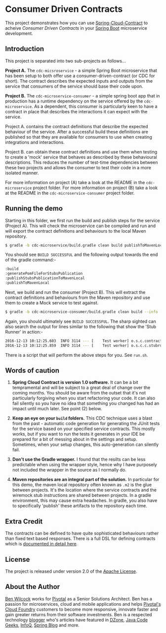 # Consumer Driven Contracts

This project demonstrates how you can use [Spring-Cloud-Contract][a] to acheive *Consumer Driven Contracts* in your [Spring Boot][b] microservice development.

## Introduction

This project is separated into two sub-projects as follows...

  **Project A.** The `cdc-micsroservice` - a simple Spring Boot microservice that has been setup to both offer use a consumer-driven-contract (or CDC for short). The contract describes the expected inputs and outputs from the service that consumers of the service should base their code upon.

  **Project B.** The `cdc-microservice-consumer` - a simple spring boot app that in production has a runtime dependency on the service offered by the `cdc-microservice`. As a dependent, this consumer is particularly keen to have a contract in place that describes the interactions it can expect with the service.

Project A. contains the contract definitions that describe the expected behaviour of the service. After a successful build these definitions are published so that they are available for consumers to use when creating integrations and interactions.

Project B. can obtain these contract definitions and use them when testing to create a 'mock' service that behaves as described by these behavioural descriptions. This reduces the number of test-time dependencies between these two projects and allows the consumer to test their code in a more isolated manner.

For more information on project (A) take a look at the README in the `cdc-microservice` project folder. For more information on project (B) take a look at the README in the `cdc-microservice-consumer` project folder.

## Running the demo

Starting in this folder, we first run the build and publish steps for the service (Project A). This will check the microservice can be compiled and run and will export the contract definitions and behaviours to the local Maven repository.

```bash
$ gradle -b cdc-microservice/build.gradle clean build publishToMavenLocal
```

You should see `BUILD SUCCESSFUL` and the following output towards the end of the gradle command:-

```bash
:build
:generatePomFileForStubsPublication
:publishStubsPublicationToMavenLocal
:publishToMavenLocal
```

Next, we build and run the consumer (Project B). This will extract the contract definitions and behaviours from the Maven repository and use them to create a Mock service to test against.

```bash
$ gradle -b cdc-microservice-consumer/build.gradle clean build --info
```

Again, you should ultimately see `BUILD SUCCESSFUL`. The sharp sighted can also search the output for lines similar to the following that show the 'Stub Runner' in action:-

```bash
2016-12-13 10:12:25.603  INFO 3114 --- [    Test worker] o.s.c.contract.stubrunner.StubServer     : Started stub server for project [io.pivotalservices:cdc-microservice:0.0.1-SNAPSHOT:stubs] on port 6565
2016-12-13 10:12:25.859  INFO 3114 --- [    Test worker] o.s.c.c.stubrunner.StubRunnerExecutor    : All stubs are now running RunningStubs [namesAndPorts={io.pivotalservices:cdc-microservice:0.0.1-SNAPSHOT:stubs=6565}]
```

There is a script that will perform the above steps for you. See `run.sh`.

## Words of caution

1. **Spring Cloud Contract is version 1.0 software.** It can be a bit tempramental and will be subject to a great deal of change over the coming months. You should be aware from the outset that it's not particularly forgiving when you start refactoring your code. It can also fail silently so you have no idea that something you changed has had an impact until much later. See point (2) below.

2. **Keep an eye on your `build` folders.** This CDC technique uses a blast from the past - automatic code generation for generating the JUnit tests for the service based on your specified service contracts. This mostly works, but if you want to run the tests it generates in your IDE be prepared for a bit of messing about in the settings and setup. Sometimes, when your setup changes, this auto-generation can silently fail.

3. **Don't use the Gradle wrapper.** I found that the resilts can be less predictable when using the wrapper style, hence why I have purposely not included the wrapper in the source as I normally do.

4. **Maven repositories are an integral part of the solution.** In particular for this demo, the maven local repository often known as `.m2` is the glue between projects. It's the location where the service contracts and the wiremock stub instructions are shared between projects. In a gradle environment, this may cause extra headaches. In gradle, you also have to specifically 'publish' these artifacts to the repository each time.

## Extra Credit

The contracts can be defined to have quite sophisticated behaviours rather than fixed text based responses. There is a full DSL for defining contracts which is [documented in detail here][c].


## License
The project is released under version 2.0 of the [Apache License][d].

## About the Author

[Ben Wilcock][m] works for [Pivotal][n] as a Senior Solutions Architect. Ben has a passion for microservices, cloud and mobile applications and helps [Pivotal's Cloud Foundry][n] customers to become more responsive, innovate faster and gain greater returns from their software investments. Ben is a respected technology [blogger][o] who's articles have featured in [DZone][p], [Java Code Geeks][q], [InfoQ][r], [Spring Blog][s] and more.


[a]: https://cloud.spring.io/spring-cloud-contract/
[b]: https://projects.spring.io/spring-boot/
[c]: https://cloud.spring.io/spring-cloud-contract/spring-cloud-contract.html#_contract_dsl
[d]: http://www.apache.org/licenses/LICENSE-2.0
[m]: https://uk.linkedin.com/in/benwilcock
[n]: http://pivotal.io/platform
[o]: http://benwilcock.wordpress.com
[p]: https://dzone.com/users/296242/benwilcock.html
[q]: https://www.javacodegeeks.com/author/ben-wilcock/
[r]: https://www.infoq.com/author/Ben-Wilcock
[s]: https://spring.io/blog
